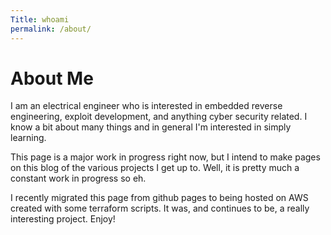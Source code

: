 ```yaml
---
Title: whoami
permalink: /about/
---
```


# About Me

I am an electrical engineer who is interested in embedded reverse engineering, exploit
development, and anything cyber security related. I know a bit about
many things and in general I'm interested in simply learning.

This page is a major work in progress right now, but I intend to make
pages on this blog of the various projects I get up to. Well, it is pretty much a constant work in progress so eh. 

I recently migrated this page from github pages to being hosted on AWS created with some terraform scripts. It was, and continues to be, a really interesting project. Enjoy! 


